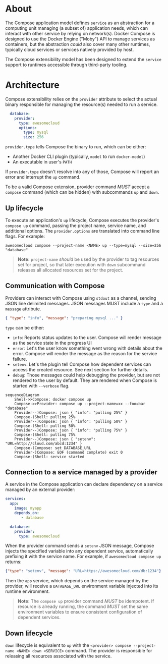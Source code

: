 # About

The Compose application model defines `service` as an abstraction for a computing unit managing (a subset of)
application needs, which can interact with other service by relying on network(s). Docker Compose is designed 
to use the Docker Engine ("Moby") API to manage services as containers, but the abstraction _could_ also cover 
many other runtimes, typically cloud services or services natively provided by host.

The Compose extensibility model has been designed to extend the `service` support to runtimes accessible through
third-party tooling.

# Architecture

Compose extensibility relies on the `provider` attribute to select the actual binary responsible for managing
the resource(s) needed to run a service.

```yaml
  database:
    provider:
      type: awesomecloud
      options:
        type: mysql
        size: 256
```

`provider.type` tells Compose the binary to run, which can be either:
- Another Docker CLI plugin (typically, `model` to run `docker-model`)
- An executable in user's `PATH`

If `provider.type` doesn't resolve into any of those, Compose will report an error and interrupt the `up` command.

To be a valid Compose extension, provider command *MUST* accept a `compose` command (which can be hidden)
with subcommands `up` and `down`.

## Up lifecycle

To execute an application's `up` lifecycle, Compose executes the provider's `compose up` command, passing 
the project name, service name, and additional options. The `provider.options` are translated 
into command line flags. For example:
```console
awesomecloud compose --project-name <NAME> up --type=mysql --size=256 "database"
```

> __Note:__ `project-name` _should_ be used by the provider to tag resources
> set for project, so that later execution with `down` subcommand releases 
> all allocated resources set for the project.

## Communication with Compose

Providers can interact with Compose using `stdout` as a channel, sending JSON line delimited messages.
JSON messages MUST include a `type` and a `message` attribute.
```json
{ "type": "info", "message": "preparing mysql ..." }
```

`type` can be either:
- `info`: Reports status updates to the user. Compose will render message as the service state in the progress UI
- `error`: Let's the user know something went wrong with details about the error. Compose will render the message as the reason for the service failure.
- `setenv`: Let's the plugin tell Compose how dependent services can access the created resource. See next section for further details.
- `debug`: Those messages could help debugging the provider, but are not rendered to the user by default. They are rendered when Compose is started with `--verbose` flag.

```mermaid
sequenceDiagram
    Shell->>Compose: docker compose up
    Compose->>Provider: compose up --project-name=xx --foo=bar "database"
    Provider--)Compose: json { "info": "pulling 25%" }
    Compose-)Shell: pulling 25%
    Provider--)Compose: json { "info": "pulling 50%" }
    Compose-)Shell: pulling 50%
    Provider--)Compose: json { "info": "pulling 75%" }
    Compose-)Shell: pulling 75%
    Provider--)Compose: json { "setenv": "URL=http://cloud.com/abcd:1234" }
    Compose-)Compose: set DATABASE_URL
    Provider-)Compose: EOF (command complete) exit 0
    Compose-)Shell: service started
```

## Connection to a service managed by a provider

A service in the Compose application can declare dependency on a service managed by an external provider: 

```yaml
services:
  app:
    image: myapp 
    depends_on:
       - database

  database:
    provider:
      type: awesomecloud
```

When the provider command sends a `setenv` JSON message, Compose injects the specified variable into any dependent service,
automatically prefixing it with the service name. For example, if `awesomecloud compose up` returns:
```json
{"type": "setenv", "message": "URL=https://awesomecloud.com/db:1234"}
```
Then the `app` service, which depends on the service managed by the provider, will receive a `DATABASE_URL` environment variable injected
into its runtime environment.

> __Note:__  The `compose up` provider command _MUST_ be idempotent. If resource is already running, the command _MUST_ set
> the same environment variables to ensure consistent configuration of dependent services.

## Down lifecycle

`down` lifecycle is equivalent to `up` with the `<provider> compose --project-name <NAME> down <SERVICE>` command.
The provider is responsible for releasing all resources associated with the service. 